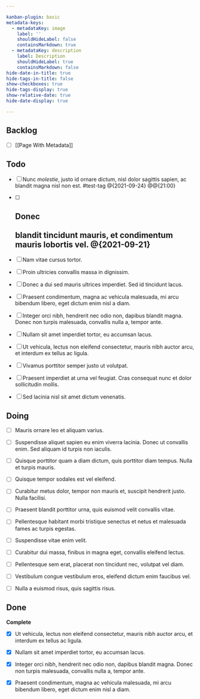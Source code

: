 ```yaml
---

kanban-plugin: basic
metadata-keys:
  - metadataKey: image
    label: ''
    shouldHideLabel: false
    containsMarkdown: true
  - metadataKey: description
    label: Description
    shouldHideLabel: true
    containsMarkdown: false
hide-date-in-title: true
hide-tags-in-title: false
show-checkboxes: true
hide-tags-display: true
show-relative-date: true
hide-date-display: true

---
```


## Backlog

- [ ] [[Page With Metadata]]


## Todo

- [ ] Nunc *molestie*, justo id ornare dictum, nisl dolor sagittis sapien, ac blandit magna nisl non est. #test-tag @{2021-09-24} @@{21:00} 
- [ ] ## Donec <br><br>**blandit** tincidunt mauris, et condimentum mauris lobortis vel. @{2021-09-21}
- [ ] Nam vitae cursus tortor.
- [ ] Proin ultricies convallis massa in dignissim.
- [ ] Donec a dui sed mauris ultrices imperdiet. Sed id tincidunt lacus.
- [ ] Praesent condimentum, magna ac vehicula malesuada, mi arcu bibendum libero, eget dictum enim nisl a diam.
- [ ] Integer orci nibh, hendrerit nec odio non, dapibus blandit magna. Donec non turpis malesuada, convallis nulla a, tempor ante.
- [ ] Nullam sit amet imperdiet tortor, eu accumsan lacus.
- [ ] Ut vehicula, lectus non eleifend consectetur, mauris nibh auctor arcu, et interdum ex tellus ac ligula.
- [ ] Vivamus porttitor semper justo ut volutpat.
- [ ] Praesent imperdiet at urna vel feugiat. Cras consequat nunc et dolor sollicitudin mollis.
- [ ] Sed lacinia nisl sit amet dictum venenatis.


## Doing

- [ ] Mauris ornare leo et aliquam varius. 
- [ ] Suspendisse aliquet sapien eu enim viverra lacinia. Donec ut convallis enim. Sed aliquam id turpis non iaculis. 
- [ ] Quisque porttitor quam a diam dictum, quis porttitor diam tempus. Nulla et turpis mauris. 
- [ ] Quisque tempor sodales est vel eleifend. 
- [ ] Curabitur metus dolor, tempor non mauris et, suscipit hendrerit justo. Nulla facilisi. 
- [ ] Praesent blandit porttitor urna, quis euismod velit convallis vitae. 
- [ ] Pellentesque habitant morbi tristique senectus et netus et malesuada fames ac turpis egestas. 
- [ ] Suspendisse vitae enim velit.
- [ ] Curabitur dui massa, finibus in magna eget, convallis eleifend lectus. 
- [ ] Pellentesque sem erat, placerat non tincidunt nec, volutpat vel diam. 
- [ ] Vestibulum congue vestibulum eros, eleifend dictum enim faucibus vel. 
- [ ] Nulla a euismod risus, quis sagittis risus.


## Done

**Complete**
- [x] Ut vehicula, lectus non eleifend consectetur, mauris nibh auctor arcu, et interdum ex tellus ac ligula.
- [x] Nullam sit amet imperdiet tortor, eu accumsan lacus.
- [x] Integer orci nibh, hendrerit nec odio non, dapibus blandit magna. Donec non turpis malesuada, convallis nulla a, tempor ante.
- [x] Praesent condimentum, magna ac vehicula malesuada, mi arcu bibendum libero, eget dictum enim nisl a diam.


